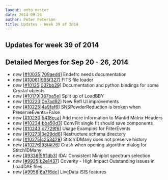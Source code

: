 ```yaml
---
layout: onto_master
date: 2014-09-26
author: Peter Peterson
title: Updates - Week 39 of 2014
---
```

Updates for week 39 of 2014
---------------------------

Detailed Merges for Sep 20 - 26, 2014
-------------------------------------
* *new* \[[#10035](http://trac.mantidproject.org/mantid/ticket/10035)\|[709aedd](https://github.com/mantidproject/mantid/commit/709aedd82e94dbe1e6be4fb10a9cad031f0d6d57)\] Endefrc needs documentation
* *new* \[[#10061](http://trac.mantidproject.org/mantid/ticket/10061)\|[995f327](https://github.com/mantidproject/mantid/commit/995f32768cd94c786f5af7a89f8d5c92304c2679)\] FITS file loader
* *new* \[[#10135](http://trac.mantidproject.org/mantid/ticket/10135)\|[037bb29](https://github.com/mantidproject/mantid/commit/037bb292865b6b2ce6e31b6eeef919baec205ed5)\] Documentation and python bindings for some Crystal objects
* *new* \[[#10179](http://trac.mantidproject.org/mantid/ticket/10179)\|[387ba5e](https://github.com/mantidproject/mantid/commit/387ba5e7117bb49128a948d9bf239dba2cc6954e)\] Split up of LoadBBY
* *new* \[[#10223](http://trac.mantidproject.org/mantid/ticket/10223)\|[0e7ad92](https://github.com/mantidproject/mantid/commit/0e7ad927d4b27b3a7590cf8814defc016628d18d)\] New Refl UI improvements
* *new* \[[#10225](http://trac.mantidproject.org/mantid/ticket/10225)\|[4a9faf6](https://github.com/mantidproject/mantid/commit/4a9faf6b86246c7846dba3d33c5839741d064f6d)\] SNSPowderReduction is broken when PreserveEvents=False
* *new* \[[#10230](http://trac.mantidproject.org/mantid/ticket/10230)\|[5418eca](https://github.com/mantidproject/mantid/commit/5418eca4ead93b8ad437d427b634683a2d900aa0)\] Add more information to Mantid Matrix Headers
* *new* \[[#10234](http://trac.mantidproject.org/mantid/ticket/10234)\|[bba50d3](https://github.com/mantidproject/mantid/commit/bba50d3d4baefa9e62d55b0fa86ea17193dfe249)\] ConvFit single fit should save components
* *new* \[[#10243](http://trac.mantidproject.org/mantid/ticket/10243)\|[d7729f6](https://github.com/mantidproject/mantid/commit/d7729f6ed4b5f50702443bb9d48c99e7e3362c89)\] Usage Examples for FilterEvents
* *new* \[[#10273](http://trac.mantidproject.org/mantid/ticket/10273)\|[3e29dd6](https://github.com/mantidproject/mantid/commit/3e29dd65d729e0085a01122095cc921cd734c90b)\] Restructure schema directory
* *new* \[[#10275](http://trac.mantidproject.org/mantid/ticket/10275)\|[c253429](https://github.com/mantidproject/mantid/commit/c25342988b7db8e68a5365a97aa8a098fda2977d)\] Stitch1DMany does not preserve history
* *new* \[[#10276](http://trac.mantidproject.org/mantid/ticket/10276)\|[93f4f76](https://github.com/mantidproject/mantid/commit/93f4f76f4531915cfa09bf35b636830b34a108bc)\] Crash when opening algorithm dialog for Stitch1DMany
* *new* \[[#9338](http://trac.mantidproject.org/mantid/ticket/9338)\|[5ff1db3](https://github.com/mantidproject/mantid/commit/5ff1db39c544481d462dabaa772f342dc2fcc137)\] IDA: Consistent Miniplot spectrum selection
* *new* \[[#9925](http://trac.mantidproject.org/mantid/ticket/9925)\|[b2e1437](https://github.com/mantidproject/mantid/commit/b2e14370244197fd09706c261c276b73b4baba89)\] Coverity - High Impact Outstanding issues in LoadDAE files
* *new* \[[#9958](http://trac.mantidproject.org/mantid/ticket/9958)\|[6a7f6de](https://github.com/mantidproject/mantid/commit/6a7f6de185efff724f84b787535d73981bcf125c)\] LiveData ISIS features
